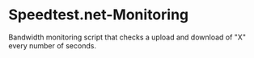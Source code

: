 # Speedtest.net-Monitoring
Bandwidth monitoring script that checks a upload and download of "X" every number of seconds.
